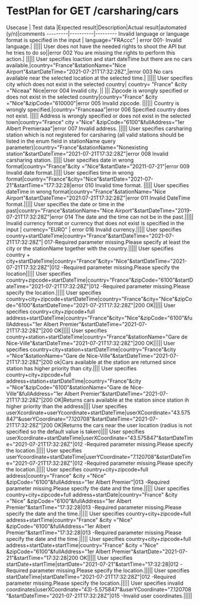 
# TestPlan for GET /carsharing/cars

Usecase | Test data |Expected result|Description|Actual result|automated (y/n)|comments
---------|----------|---------
Invalid language or language format is specified in the input  | language="FRAccc" | error 001- Invalid language.| |||||
User does not have the needed rights to shoot the API but he tries to do so||error 002 You are missing the rights to perform this action.| |||||
User specifies loaction and start dateTime but there are no cars available.|country="France"&stationName="Nice Airport"&startDateTime="2021-07-21T17:32:28Z",|error 003 No cars available near the selected location at the selected time.| |||||
User specifies city which does not exist in the selected country| country=  "France" &city ="Niceaa"  Nice|error 004 Invalid city. || |||
Zipcode is wrongly specified or does not exist in the selected country|country="France" &city ="Nice"&zipCode="610000"|error 005 Invalid zipcode. ||||||
Country is wrongly specified.|country="Franceaaa"|error 006 Specified country does not exist. |||||
Address is wrongly specified or does not exist in the selected town|country="France" city ="Nice" &zipCode="6100"&fullAddress="1er Albert Premieraaa"|error 007 Invalid address. |||||
User specifies carsharing station which is not registered for carsharing (all valid stations should be listed in the enum field in stationName query parameter)|country="France"&stationName="Nonexisting station"&startDateTime="2021-07-21T17:32:28Z"|error 008 Invalid carsharing station. |||||
User specifies date in wrong format|country="France"&city ="Nice"&startDate="20211-07-21"|error 009 Invalid date format.|||||
User specifies time in wrong format|country="France"&city="Nice"&startDate="2021-07-21"&startTime="177:32:28|error 010 Invalid time format. |||||
User specifies dateTime in wrong format|country="France"&stationName="Nice Airport"&startDateTime="2021:07-21T17:32:28Z"|error 011 Invalid DateTime format.|||||
User specifies the date or time in the past|country="France"&stationName="Nice Airport"&startDateTime="2019-07-21T17:32:28Z"|error 014 The date and the time can not be in the past.|||||
Invalid currency format or currency that does not exist is specified in the input  | currency="EURO" | error 016 Invalid currency.|||||
User specifies country+startDateTime|country="France"&startDateTime="2021-07-21T17:32:28Z"|  017-Required parameter missing.Please specify at least the city or the stationName together with the country.|||||
User specifies country + city+startDateTime|country="France"&city="Nice"&startDateTime="2021-07-21T17:32:28Z"|012 -Required parameter missing.Please specify the location|||||
User specifies country+zipcode+startDateTime|country="France"&zipCode="6100"&startDateTime="2021-07-21T17:32:28Z"|012 -Required parameter missing.Please specify the location.|||||
User specifies country+city+zipcode+startDateTime|country="France"&city="Nice"&zipCode="6100"&startDateTime="2021-07-21T17:32:28Z"|200 OK|||||
User specifies country+city+zipcode+full address+startDateTime|country="France"&city="Nice"&zipCode="6100"&fullAddress="1er Albert Premier"&startDateTime="2021-07-21T17:32:28Z"|200 OK|||||
User specifies country+station+startDateTime|country="France"&stationName="Gare de Nice-Ville"&startDateTime="2021-07-21T17:32:28Z"|200 OK|||||
User specifies country+city+station+startDateTime|country="France"&city ="Nice"&stationName="Gare de Nice-Ville"&startDateTime="2021-07-21T17:32:28Z"|200 ok|Cars available at the station are returned since station has higher priority than city.||||
User specifies country+city+zipcode+full address+station+startDateTime|country="France"&city ="Nice"&zipCode="6100"&stationName="Gare de Nice-Ville"&fullAddress="1er Albert Premier"&startDateTime="2021-07-21T17:32:28Z"|200 OK|Returns cars available at the station since station ih higher priority than the address||||
User specifies userXcordinate+userYcoordinate+startDateTime|userXCoordinate="43.575847"&userYCoordinate="7.120708"&startDateTime="2021-07-21T17:32:28Z"|200 OK|Returns the cars near the user location (radius is not specified so the default value is taken)||||
User specifies userXcordinate+startDateTime|userXCoordinate="43.575847"&startDateTime="2021-07-21T17:32:28Z"|012 -Required parameter missing.Please specify the location.|||||
User specifies userYcoordinate+startDateTime|userYCoordinate="7.120708"&startDateTime="2021-07-21T17:32:28Z"|012 -Required parameter missing.Please specify the location.|||||
User specifies country+city+zipcode+full address|country="France" &city ="Nice" &zipCode="6100"&fullAddress="1er Albert Premier"|013 -Required parameter missing.Please specify the date and the time.|||||
User specifies country+city+zipcode+full address+startDate|country="France" &city ="Nice" &zipCode="6100"&fullAddress="1er Albert Premier"&startTime="17:32:28|013 -Required parameter missing.Please specify the date and the time.|||||
User specifies country+city+zipcode+full address+startTime|country="France" &city ="Nice" &zipCode="6100"&fullAddress="1er Albert Premier"&startTime="17:32:28|013 -Required parameter missing.Please specify the date and the time.|||||
User specifies country+city+zipcode+full address+startDate+startTime|country="France" &city ="Nice" &zipCode="6100"&fullAddress="1er Albert Premier"&startDate="2021-07-21"&startTime="17:32:28|200 OK|||||
User specifies startDate+startTime|startDate="2021-07-21"&startTime="17:32:28|012 -Required parameter missing.Please specify the location.|||||
  User specifies startDateTime|startDateTime="2021-07-21T17:32:28Z"|012 -Required parameter missing.Please specify the location.|||||
  User specifies invalid coordinates|userXCoordinate="43)-5.575847"&userYCoordinate="7.120708"&startDateTime="2021-07-21T17:32:28Z"|015 -Invalid user coordinates.|||||

